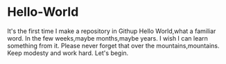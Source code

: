# Hello-World
It's the first time I make a repository in Githup
Hello World,what a familiar word.
In the few weeks,maybe months,maybe years. I wish I can learn something from it.
Please never forget that over the mountains,mountains.
Keep modesty and work hard.
Let's begin.
